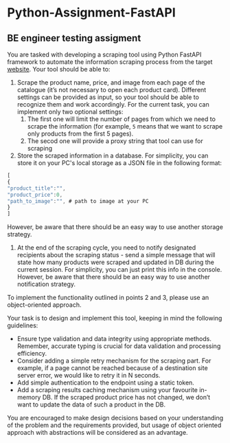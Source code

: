 # Python-Assignment-FastAPI

## BE engineer testing assigment

You are tasked with developing a scraping tool using Python FastAPI framework to automate the information scraping process from the target [website](https://dentalstall.com/shop/). Your tool should be able to:

1. Scrape the product name, price, and image from each page of the catalogue (it’s not necessary to open each product card).
Different settings can be provided as input, so your tool should be able to recognize them and work accordingly. For the current task, you can implement only two optional settings:
    1. The first one will limit the number of pages from which we need to scrape the information (for example, `5` means that we want to scrape only products from the first 5 pages).
    2. The secod one will provide a proxy string that tool can use for scraping
2. Store the scraped information in a database. For simplicity, you can store it on your PC's local storage as a JSON file in the following format:

```jsx
[
{
"product_title":"",
"product_price":0,
"path_to_image":"", # path to image at your PC
}
]
```

However, be aware that there should be an easy way to use another storage strategy.

1. At the end of the scraping cycle, you need to notify designated recipients about the scraping status - send a simple message that will state how many products were scraped and updated in DB during the current session. For simplicity, you can just print this info in the console. However, be aware that there should be an easy way to use another notification strategy.

To implement the functionality outlined in points 2 and 3, please use an object-oriented approach.

Your task is to design and implement this tool, keeping in mind the following guidelines:

- Ensure type validation and data integrity using appropriate methods. Remember, accurate typing is crucial for data validation and processing efficiency.
- Consider adding a simple retry mechanism for the scraping part. For example, if a page cannot be reached because of a destination site server error, we would like to retry it in N seconds.
- Add simple authentication to the endpoint using a static token.
- Add a scraping results caching mechanism using your favourite in-memory DB. If the scraped product price has not changed, we don’t want to update the data of such a product in the DB.

You are encouraged to make design decisions based on your understanding of the problem and the requirements provided, but usage of object oriented approach with abstractions will be considered as an advantage.

